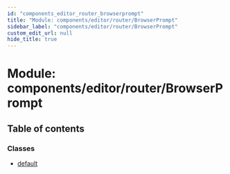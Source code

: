 ```yaml
---
id: "components_editor_router_browserprompt"
title: "Module: components/editor/router/BrowserPrompt"
sidebar_label: "components/editor/router/BrowserPrompt"
custom_edit_url: null
hide_title: true
---
```


# Module: components/editor/router/BrowserPrompt

## Table of contents

### Classes

- [default](../classes/components_editor_router_browserprompt.default.md)

